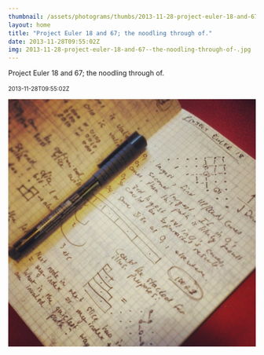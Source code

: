 ```yaml
---
thumbnail: /assets/photograms/thumbs/2013-11-28-project-euler-18-and-67--the-noodling-through-of-.png
layout: home
title: "Project Euler 18 and 67; the noodling through of."
date: 2013-11-28T09:55:02Z
img: 2013-11-28-project-euler-18-and-67--the-noodling-through-of-.jpg
---
```


Project Euler 18 and 67; the noodling through of.

<small>2013-11-28T09:55:02Z</small>

![Project Euler 18 and 67; the noodling through of.](/assets/photograms/original/2013-11-28-project-euler-18-and-67--the-noodling-through-of-.jpg)

